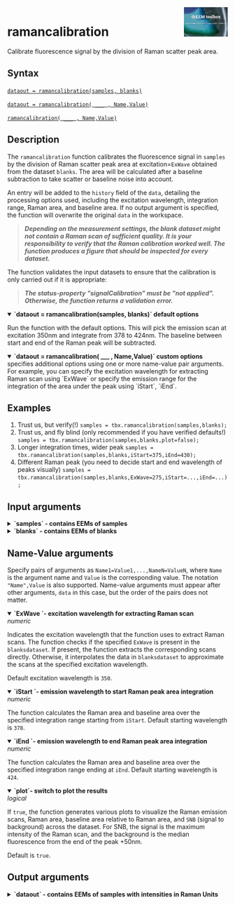 <img src="top right corner logo.png" width="100" height="auto" align="right"/>

# ramancalibration
Calibrate fluorescence signal by the division of Raman scatter peak area.



## Syntax
[`dataout = ramancalibration(samples, blanks)`](#syntax1)

[`dataout = ramancalibration( ___ , Name,Value)`](#syntax2)

[`ramancalibration( ___ , Name,Value)`](#syntax3)

## Description

The `ramancalibration` function calibrates the fluorescence signal in `samples` by the division of Raman scatter peak area at excitation=`ExWave` obtained from the dataset `blanks`. The area will be calculated after a baseline subtraction to take scatter or baseline noise into account.

An entry will be added to the `history` field of the `data`, detailing the processing options used, including the excitation wavelength, integration range, Raman area, and baseline area. If no output argument is specified, the function will overwrite the original `data` in the workspace.

> ***Depending on the measurement settings, the blank dataset might not contain a Raman scan of sufficient quality. It is your responsibility to verify that the Raman calibration worked well. The function produces a figure that should be inspected for every dataset.***

The function validates the input datasets to ensure that the calibration is only carried out if it is appropriate: 

>***The status-property "signalCalibration" must be "not applied". Otherwise, the function returns a validation error.***

<details open>
<summary>
<b>`dataout = ramancalibration(samples, blanks)` default options</b>
</summary>

Run the function with the default options. This will pick the emission scan at excitation 350nm and integrate from 378 to 424nm. The baseline between start and end of the Raman peak will be subtracted.
 <a name="syntax1"></a>
</details>


<details open>
<summary>
<b>`dataout = ramancalibration( ___ , Name,Value)` custom options</b>
</summary>
 <a name="syntax3"></a>
 specifies additional options using one or more name-value pair arguments. For example, you can specify the excitation wavelength for extracting Raman scan using `ExWave` or specify the emission range for the integration of the area under the peak using `iStart`, `iEnd`. <br>


</details>


## Examples
1. Trust us, but verify(!)
`samples = tbx.ramancalibration(samples,blanks);`
2. Trust us, and fly blind (only recommended if you have verified defaults!)
`samples = tbx.ramancalibration(samples,blanks,plot=false);`
3. Longer integration times, wider peak
`samples = tbx.ramancalibration(samples,blanks,iStart=375,iEnd=430);`
4. Different Raman peak (you need to decide start and end wavelength of peaks visually)
`samples = tbx.ramancalibration(samples,blanks,ExWave=275,iStart=...,iEnd=...);`


## Input arguments
<details>
    <summary><b>`samples` - contains EEMs of samples</b></summary>
    <i>drEEMdataset</i>
        
A dataset of the class `drEEMdataset` that passes the validation function `tbs.validatedataset(samples)`.

> The property `samples.status.signalCalibration` must be `"not applied"`. Otherwise, the function returns a validation error.

</details>

<details>
    <summary><b>`blanks` - contains EEMs of blanks</b></summary>
    <i>drEEMdataset</i>
        
A dataset of the class `drEEMdataset` that passes the validation function `tbx.validatedataset(blanks)`. 

> The property `blanks.status.signalCalibration` must be `"not applied"`. Otherwise, the function returns a validation error.

</details>

## Name-Value arguments
Specify pairs of arguments as `Name1=Value1,...,NameN=ValueN`, where `Name` is the argument name and `Value` is the corresponding value. The notation `"Name",Value` is also supported. Name-value arguments must appear after other arguments, `data` in this case, but the order of the pairs does not matter. 
<a name="NameValue"></a>


<details open>
    <summary><b>`ExWave `- excitation wavelength for extracting Raman scan</b></summary>
    <i>numeric </i>
    
Indicates the excitation wavelength that the function uses to extract Raman scans. The function checks if the specified `ExWave` is present in the `blanksdataset`. If present, the function extracts the corresponding scans directly. Otherwise, it interpolates the data in `blanksdataset` to approximate the scans at the specified excitation wavelength.

Default excitation wavelength is `350`.


</details>


<details open>
    <summary><b>`iStart `- emission wavelength to start Raman peak area integration</b></summary>
    <i>numeric </i>
    
The function calculates the Raman area and baseline area over the specified integration range starting from `iStart`. Default starting wavelength is `378`.



</details>

<details open>
    <summary><b>`iEnd `- emission wavelength to end Raman peak area integration</b></summary>
    <i>numeric </i>
    
The function calculates the Raman area and baseline area over the specified integration range ending at `iEnd`. Default starting wavelength is `424`.


</details>

<details open>
    <summary><b>`plot`- switch to plot the results</b></summary>
    <i>logical</i>

If `true`, the function generates various plots to visualize the Raman emission scans, Raman area, baseline area relative to Raman area, and `SNB` (signal to background) across the dataset. For SNB, the signal is the maximum intensity of the Raman scan, and the background is the median fluorescence from the end of the peak +50nm.

Default is `true`.

</details>


## Output arguments
<details>
    <summary><b>`dataout` - contains EEMs of samples with intensities in Raman Units</b></summary>
    <i>drEEMdataset</i>
        
A dataset of the class `drEEMdataset` that passes the validation function `tbx.validatedataset(dataout)`.


The status of the dataset is changed to reflect the fact that a Raman calibration has been applied by the drEEM toolbox

</details>